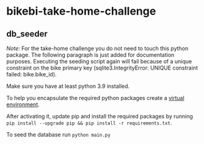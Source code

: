 # bikebi-take-home-challenge

## db_seeder

_Note:_ For the take-home challenge you do not need to touch this python package. The following paragraph is just added
for documentation purposes. Executing the seeding script again will fail because of a unique constraint on the bike primary key (sqlite3.IntegrityError: UNIQUE constraint failed: bike.bike_id).

Make sure you have at least python 3.9 installed.

To help you encapsulate the required python packages create a [virtual environment](https://docs.python.org/3/library/venv.html).

After activating it, update pip and install the required packages by running `pip install --upgrade pip && pip install -r requirements.txt`.

To seed the database run `python main.py`
